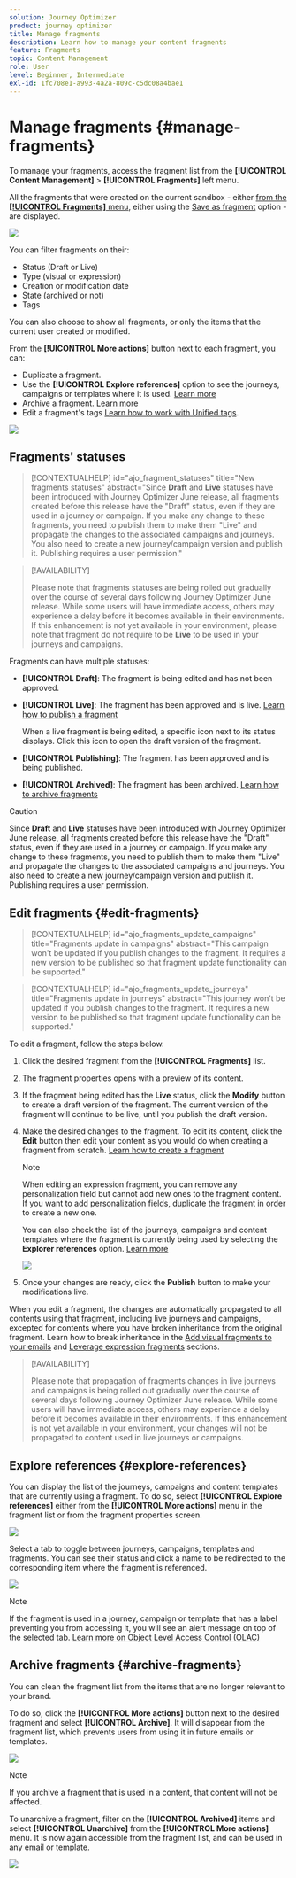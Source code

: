 ```yaml
---
solution: Journey Optimizer
product: journey optimizer
title: Manage fragments
description: Learn how to manage your content fragments
feature: Fragments
topic: Content Management
role: User
level: Beginner, Intermediate
exl-id: 1fc708e1-a993-4a2a-809c-c5dc08a4bae1
---
```

# Manage fragments {#manage-fragments}
 
To manage your fragments, access the fragment list from the **[!UICONTROL Content Management]** > **[!UICONTROL Fragments]** left menu.

All the fragments that were created on the current sandbox - either [from the **[!UICONTROL Fragments]** menu](#create-fragments), either using the [Save as fragment](#save-as-fragment) option - are displayed.

![](assets/fragment-list-filters.png)

You can filter fragments on their:

* Status (Draft or Live)
* Type (visual or expression)
* Creation or modification date
* State (archived or not)
* Tags

You can also choose to show all fragments, or only the items that the current user created or modified.

From the **[!UICONTROL More actions]** button next to each fragment, you can:

* Duplicate a fragment.
* Use the **[!UICONTROL Explore references]** option to see the journeys, campaigns or templates where it is used. [Learn more](#explore-references)
* Archive a fragment. [Learn more](#archive-fragments)
* Edit a fragment's tags [Learn how to work with Unified tags](../start/search-filter-categorize.md#tags).

![](assets/fragment-list-more-actions.png)

## Fragments' statuses

>[!CONTEXTUALHELP]
>id="ajo_fragment_statuses"
>title="New fragments statuses"
>abstract="Since **Draft** and **Live** statuses have been introduced with Journey Optimizer June release, all fragments created before this release have the "Draft" status, even if they are used in a journey or campaign. If you make any change to these fragments, you need to publish them to make them "Live" and propagate the changes to the associated campaigns and journeys. You also need to create a new journey/campaign version and publish it. Publishing requires a user permission."

>[!AVAILABILITY]
>
> Please note that fragments statuses are being rolled out gradually over the course of several days following Journey Optimizer June release. While some users will have immediate access, others may experience a delay before it becomes available in their environments. If this enhancement is not yet available in your environment, please note that fragment do not require to be **Live** to be used in your journeys and campaigns.

Fragments can have multiple statuses:

* **[!UICONTROL Draft]**: The fragment is being edited and has not been approved.

* **[!UICONTROL Live]**: The fragment has been approved and is live. [Learn how to publish a fragment](../content-management/create-fragments.md#publish)

    When a live fragment is being edited, a specific icon next to its status displays. Click this icon to open the draft version of the fragment.

* **[!UICONTROL Publishing]**: The fragment has been approved and is being published.
* **[!UICONTROL Archived]**: The fragment has been archived. [Learn how to archive fragments](#archive-fragments)

>[!CAUTION]
>
>Since **Draft** and **Live** statuses have been introduced with Journey Optimizer June release, all fragments created before this release have the "Draft" status, even if they are used in a journey or campaign. If you make any change to these fragments, you need to publish them to make them "Live" and propagate the changes to the associated campaigns and journeys. You also need to create a new journey/campaign version and publish it. Publishing requires a user permission.

## Edit fragments {#edit-fragments}

>[!CONTEXTUALHELP]
>id="ajo_fragments_update_campaigns"
>title="Fragments update in campaigns"
>abstract="This campaign won't be updated if you publish changes to the fragment. It requires a new version to be published so that fragment update functionality can be supported."

>[!CONTEXTUALHELP]
>id="ajo_fragments_update_journeys"
>title="Fragments update in journeys"
>abstract="This journey won't be updated if you publish changes to the fragment. It requires a new version to be published so that fragment update functionality can be supported."

To edit a fragment, follow the steps below.

1. Click the desired fragment from the **[!UICONTROL Fragments]** list.

1. The fragment properties opens with a preview of its content.

1. If the fragment being edited has the **Live** status, click the **Modify** button to create a draft version of the fragment. The current version of the fragment will continue to be live, until you publish the draft version.

1. Make the desired changes to the fragment. To edit its content, click the **Edit** button then edit your content as you would do when creating a fragment from scratch. [Learn how to create a fragment](#create-from-scratch)

    >[!NOTE]
    >
    >When editing an expression fragment, you can remove any personalization field but cannot add new ones to the fragment content. If you want to add personalization fields, duplicate the fragment in order to create a new one.

    You can also check the list of the journeys, campaigns and content templates where the fragment is currently being used by selecting the **Explorer references** option. [Learn more](#explore-references)

    ![](assets/fragment-edit.png)

1. Once your changes are ready, click the **Publish** button to make your modifications live.

When you edit a fragment, the changes are automatically propagated to all contents using that fragment, including live journeys and campaigns, excepted for contents where you have broken inheritance from the original fragment. Learn how to break inheritance in the [Add visual fragments to your emails](../email/use-visual-fragments.md#break-inheritance) and [Leverage expression fragments](../personalization/use-expression-fragments.md#break-inheritance) sections.

>[!AVAILABILITY]
>
>Please note that propagation of fragments changes in live journeys and campaigns is being rolled out gradually over the course of several days following Journey Optimizer June release. While some users will have immediate access, others may experience a delay before it becomes available in their environments. If this enhancement is not yet available in your environment, your changes will not be propagated to content used in live journeys or campaigns.

## Explore references {#explore-references}

You can display the list of the journeys, campaigns and content templates that are currently using a fragment. To do so, select **[!UICONTROL Explore references]** either from the **[!UICONTROL More actions]** menu in the fragment list or from the fragment properties screen.

![](assets/fragment-explore-references.png)

Select a tab to toggle between journeys, campaigns, templates and fragments. You can see their status and click a name to be redirected to the corresponding item where the fragment is referenced.

![](assets/fragment-usage-screen.png)

>[!NOTE]
>
>If the fragment is used in a journey, campaign or template that has a label preventing you from accessing it, you will see an alert message on top of the selected tab. [Learn more on Object Level Access Control (OLAC)](../administration/object-based-access.md)

## Archive fragments {#archive-fragments}

You can clean the fragment list from the items that are no longer relevant to your brand.

To do so, click the **[!UICONTROL More actions]** button next to the desired fragment and select **[!UICONTROL Archive]**. It will disappear from the fragment list, which prevents users from using it in future emails or templates.

![](assets/fragment-list-archive.png)

>[!NOTE]
>
>If you archive a fragment that is used in a content, <!--it will remain in the email or template, but you won't be able to select it from the fragment list to edit it-->that content will not be affected.

To unarchive a fragment, filter on the **[!UICONTROL Archived]** items and select **[!UICONTROL Unarchive]** from the **[!UICONTROL More actions]** menu. It is now again accessible from the fragment list, and can be used in any email or template.

![](assets/fragment-list-unarchive.png)

